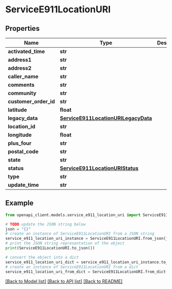 # ServiceE911LocationURI


## Properties

Name | Type | Description | Notes
------------ | ------------- | ------------- | -------------
**activated_time** | **str** |  | [optional] 
**address1** | **str** |  | [optional] 
**address2** | **str** |  | [optional] 
**caller_name** | **str** |  | [optional] 
**comments** | **str** |  | [optional] 
**community** | **str** |  | [optional] 
**customer_order_id** | **str** |  | [optional] 
**latitude** | **float** |  | [optional] 
**legacy_data** | [**ServiceE911LocationURILegacyData**](ServiceE911LocationURILegacyData.md) |  | [optional] 
**location_id** | **str** |  | [optional] 
**longitude** | **float** |  | [optional] 
**plus_four** | **str** |  | [optional] 
**postal_code** | **str** |  | [optional] 
**state** | **str** |  | [optional] 
**status** | [**ServiceE911LocationURIStatus**](ServiceE911LocationURIStatus.md) |  | [optional] 
**type** | **str** |  | [optional] 
**update_time** | **str** |  | [optional] 

## Example

```python
from openapi_client.models.service_e911_location_uri import ServiceE911LocationURI

# TODO update the JSON string below
json = "{}"
# create an instance of ServiceE911LocationURI from a JSON string
service_e911_location_uri_instance = ServiceE911LocationURI.from_json(json)
# print the JSON string representation of the object
print(ServiceE911LocationURI.to_json())

# convert the object into a dict
service_e911_location_uri_dict = service_e911_location_uri_instance.to_dict()
# create an instance of ServiceE911LocationURI from a dict
service_e911_location_uri_from_dict = ServiceE911LocationURI.from_dict(service_e911_location_uri_dict)
```
[[Back to Model list]](../README.md#documentation-for-models) [[Back to API list]](../README.md#documentation-for-api-endpoints) [[Back to README]](../README.md)


